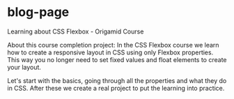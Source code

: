 # blog-page
Learning about CSS Flexbox - Origamid Course


About this course completion project:
In the CSS Flexbox course we learn how to create a responsive layout in CSS using only Flexbox properties. 
This way you no longer need to set fixed values and float elements to create your layout.

Let's start with the basics, going through all the properties and what they do in CSS. After these we create a real project to put the learning into practice. 
